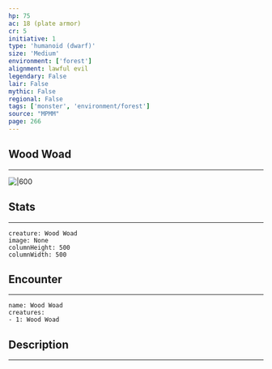 ```yaml
---
hp: 75
ac: 18 (plate armor)
cr: 5
initiative: 1
type: 'humanoid (dwarf)'    
size: 'Medium'
environment: ['forest']
alignment: lawful evil
legendary: False
lair: False
mythic: False
regional: False
tags: ['monster', 'environment/forest']
source: "MPMM"
page: 266
---
```


## Wood Woad
---

![|600](D:/Program%20Files/5e.tools/img/bestiary/MPMM/Wood%20Woad.webp)

## Stats
---

```statblock
creature: Wood Woad
image: None
columnHeight: 500
columnWidth: 500
```

## Encounter
---

```encounter-table
name: Wood Woad
creatures:
- 1: Wood Woad
```

## Description
---




